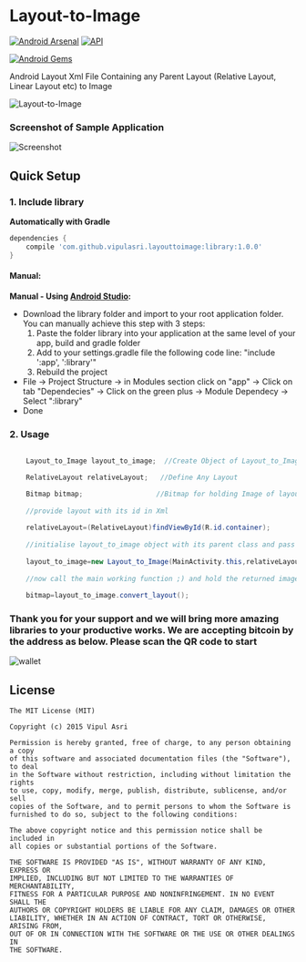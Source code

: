 # Layout-to-Image
[![Android Arsenal](https://img.shields.io/badge/Android%20Arsenal-Layout--to--Image-brightgreen.svg?style=flat)](http://android-arsenal.com/details/1/1800) 
[![API](https://img.shields.io/badge/API-8%2B-brightgreen.svg?style=flat)](https://android-arsenal.com/api?level=8)

[![Android Gems](http://www.android-gems.com/badge/vipulasri/Layout-to-Image.svg)](http://www.android-gems.com/lib/vipulasri/Layout-to-Image)

Android Layout Xml File Containing any Parent Layout (Relative Layout, Linear Layout etc) to Image

![Layout-to-Image](https://github.com/vipulasri/Layout-to-Image/blob/master/header.png)

### Screenshot of Sample Application

![Screenshot](https://github.com/vipulasri/Layout-to-Image/blob/master/Screenshot1.png)

## Quick Setup

### 1. Include library

**Automatically with Gradle**

``` gradle
dependencies {
    compile 'com.github.vipulasri.layouttoimage:library:1.0.0'
}
```

#### Manual:
**Manual - Using [Android Studio](https://developer.android.com/sdk/installing/studio.html):**
 * Download the library folder and import to your root application folder. 
You can manually achieve this step with 3 steps: 
    1. Paste the folder library into your application at the same level of your app, build and gradle folder
    2. Add to your settings.gradle file the following code line:
    "include ':app', ':library'"
    3. Rebuild the project
 * File → Project Structure → in Modules section click on "app" → Click on tab "Dependecies" → Click on the green plus → Module Dependecy → Select ":library"
 * Done 
 
 ### 2. Usage
 
``` java

    Layout_to_Image layout_to_image;  //Create Object of Layout_to_Image Class

    RelativeLayout relativeLayout;   //Define Any Layout

    Bitmap bitmap;                  //Bitmap for holding Image of layout
    
    //provide layout with its id in Xml
    
    relativeLayout=(RelativeLayout)findViewById(R.id.container);  
    
    //initialise layout_to_image object with its parent class and pass parameters as (<Current Activity>,<layout object>)    
    
    layout_to_image=new Layout_to_Image(MainActivity.this,relativeLayout);
    
    //now call the main working function ;) and hold the returned image in bitmap
    
    bitmap=layout_to_image.convert_layout();

```

### Thank you for your support and we will bring more amazing libraries to your productive works. We are accepting bitcoin by the address as below. Please scan the QR code to start
![wallet](http://s32.postimg.org/sdd1oio1t/qrwallet.jpg)


## License


    The MIT License (MIT)

    Copyright (c) 2015 Vipul Asri

    Permission is hereby granted, free of charge, to any person obtaining a copy
    of this software and associated documentation files (the "Software"), to deal
    in the Software without restriction, including without limitation the rights
    to use, copy, modify, merge, publish, distribute, sublicense, and/or sell
    copies of the Software, and to permit persons to whom the Software is
    furnished to do so, subject to the following conditions:

    The above copyright notice and this permission notice shall be included in
    all copies or substantial portions of the Software.

    THE SOFTWARE IS PROVIDED "AS IS", WITHOUT WARRANTY OF ANY KIND, EXPRESS OR
    IMPLIED, INCLUDING BUT NOT LIMITED TO THE WARRANTIES OF MERCHANTABILITY,
    FITNESS FOR A PARTICULAR PURPOSE AND NONINFRINGEMENT. IN NO EVENT SHALL THE
    AUTHORS OR COPYRIGHT HOLDERS BE LIABLE FOR ANY CLAIM, DAMAGES OR OTHER
    LIABILITY, WHETHER IN AN ACTION OF CONTRACT, TORT OR OTHERWISE, ARISING FROM,
    OUT OF OR IN CONNECTION WITH THE SOFTWARE OR THE USE OR OTHER DEALINGS IN
    THE SOFTWARE.
